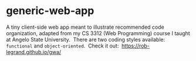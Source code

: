 # generic-web-app
A tiny client-side web app meant to illustrate recommended code organization,
adapted from my CS 3312 (Web Programming) course I taught at Angelo State University.&nbsp;
There are two coding styles available: `functional` and `object-oriented`.&nbsp;
Check it out:&nbsp; <https://rob-legrand.github.io/gwa/>
